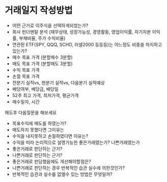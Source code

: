 # 거래일지 작성방법

- 어떤 근거로 이주식을 선택하게되었는가?
- 회사 펀더멘탈 분석 (재무상태, 성장가능성, 경영활동, 영업이익률, 자기자본 이익률, 부채비율, 주가 수익비율) 
- 연관된 ETF(SPY, QQQ, SCHD, 러셀2000 등등등)는 어느정도 비중을 차지하고 있는가? 
- 매수 목표 가격 (분할매수 3분할)
- 매도 목표 가격 (분할매도 3분할)
- 수익 목표 가격 
- 손절 목표 가격
- 전분기 실적vs, 현분기 실적vs, 다음분기 실적예상
- 배당여부, 배당금, 배당일
- 52주 최고 가격, 최저가격, 평균가격
- 매수일자, 시간

매도후 다음질문을 해보세요
- 목표수익에 매도를 하였는가?
- 매도하지 못했다면 그이유는
- 수익을 내지못하고 손절하였다면 이유는?
- 수익을 떠라 논리적으로 설명가능한 좋은거래였는가? 나쁜거래였는가
- 좋은거래로 판단하는 근거?
- 나쁜거래로 판단하는 근거?
- 좋은거래로 판담했음에도 개선해야할점은?
- 나쁜거래로 판단하는 경우 반복적인 습관 실수에 의한것인가?
- 반복적인 습관과 실수를 없앨수 있는 방법은 무엇일까? 